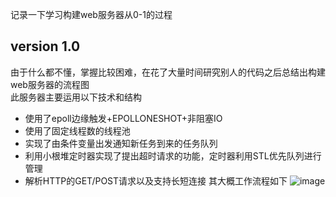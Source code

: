 记录一下学习构建web服务器从0-1的过程
## version 1.0
由于什么都不懂，掌握比较困难，在花了大量时间研究别人的代码之后总结出构建web服务器的流程图</br>
此服务器主要运用以下技术和结构
* 使用了epoll边缘触发+EPOLLONESHOT+非阻塞IO
* 使用了固定线程数的线程池
* 实现了由条件变量出发通知新任务到来的任务队列
* 利用小根堆定时器实现了提出超时请求的功能，定时器利用STL优先队列进行管理
* 解析HTTP的GET/POST请求以及支持长短连接
其大概工作流程如下
![image](https://github.com/xiaogouaiyaotou/build-servers-by-Cpp/blob/master/picture/serverjpg.jpeg)
